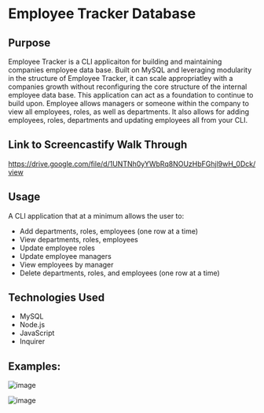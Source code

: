 # Employee Tracker Database

## Purpose
Employee Tracker is a CLI applicaiton for building and maintaining companies employee data base. Built on MySQL and leveraging modularity in the structure of Employee Tracker, it can scale appropriatley with a companies growth without reconfiguring the core structure of the internal employee data base. This application can act as a foundation to continue to build upon. Employee allows managers or someone within the company to view all employees, roles, as well as departments. It also allows for adding employees, roles, departments and updating employees all from your CLI.

## Link to Screencastify Walk Through
https://drive.google.com/file/d/1UNTNh0yYWbRq8NOUzHbFGhjl9wH_0Dck/view

## Usage
A CLI application that at a minimum allows the user to:

* Add departments, roles, employees (one row at a time)
* View departments, roles, employees
* Update employee roles
* Update employee managers
* View employees by manager
* Delete departments, roles, and employees (one row at a time)

## Technologies Used 
* MySQL
* Node.js
* JavaScript
* Inquirer 

## Examples: 

![image](https://user-images.githubusercontent.com/75647359/156808108-e319098b-f96e-4d2c-8ccb-7d4973663871.png)

![image](https://user-images.githubusercontent.com/75647359/156808236-201b3b8d-dd74-4355-8414-c56f835ff0e2.png)

